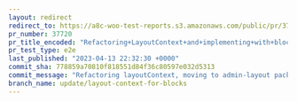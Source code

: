```yaml
---
layout: redirect
redirect_to: https://a8c-woo-test-reports.s3.amazonaws.com/public/pr/37720/e2e/index.html
pr_number: 37720
pr_title_encoded: "Refactoring+LayoutContext+and+implementing+with+blocks+editor"
pr_test_type: e2e
last_published: "2023-04-13 22:32:30 +0000"
commit_sha: 778859a70810f818551d84f36c80597e032d5313
commit_message: "Refactoring layoutContext, moving to admin-layout package, and updati…"
branch_name: update/layout-context-for-blocks
---
```

